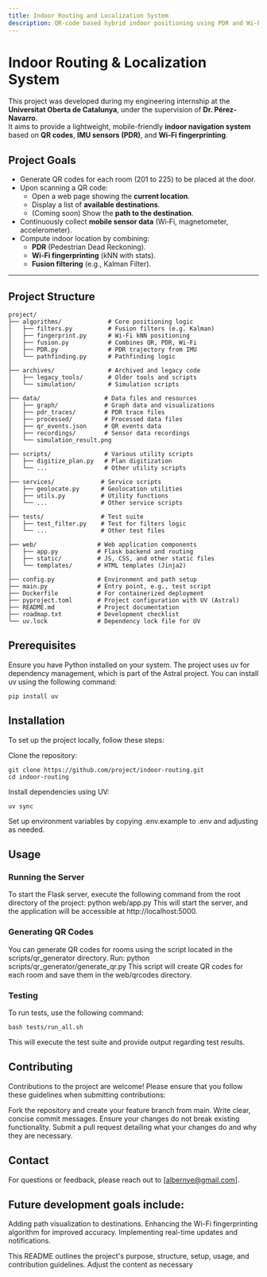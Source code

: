 ```yaml
---
title: Indoor Routing and Localization System
description: QR-code based hybrid indoor positioning using PDR and Wi-Fi fingerprinting
---
```


# Indoor Routing & Localization System

This project was developed during my engineering internship at the **Universitat Oberta de Catalunya**, under the supervision of **Dr. Pérez-Navarro**.  
It aims to provide a lightweight, mobile-friendly **indoor navigation system** based on **QR codes**, **IMU sensors (PDR)**, and **Wi‑Fi fingerprinting**.


## Project Goals

- Generate QR codes for each room (201 to 225) to be placed at the door.
- Upon scanning a QR code:
  - Open a web page showing the **current location**.
  - Display a list of **available destinations**.
  - (Coming soon) Show the **path to the destination**.
- Continuously collect **mobile sensor data** (Wi‑Fi, magnetometer, accelerometer).
- Compute indoor location by combining:
  - **PDR** (Pedestrian Dead Reckoning).
  - **Wi‑Fi fingerprinting** (kNN with stats).
  - **Fusion filtering** (e.g., Kalman Filter).

---

## Project Structure

```text
project/
├── algorithms/             # Core positioning logic
│   ├── filters.py          # Fusion filters (e.g. Kalman)
│   ├── fingerprint.py      # Wi-Fi kNN positioning
│   ├── fusion.py           # Combines QR, PDR, Wi-Fi
│   ├── PDR.py              # PDR trajectory from IMU
│   └── pathfinding.py      # Pathfinding logic
│
├── archives/               # Archived and legacy code
│   ├── legacy_tools/       # Older tools and scripts
│   └── simulation/         # Simulation scripts
│
├── data/                  # Data files and resources
│   ├── graph/             # Graph data and visualizations
│   ├── pdr_traces/        # PDR trace files
│   ├── processed/         # Processed data files
│   ├── qr_events.json     # QR events data
│   ├── recordings/        # Sensor data recordings
│   └── simulation_result.png
│
├── scripts/               # Various utility scripts
│   ├── digitize_plan.py   # Plan digitization
│   └── ...                # Other utility scripts
│
├── services/             # Service scripts
│   ├── geolocate.py      # Geolocation utilities
│   ├── utils.py          # Utility functions
│   └── ...               # Other service scripts
│
├── tests/                # Test suite
│   ├── test_filter.py    # Test for filters logic
│   └── ...               # Other test files
│
├── web/                 # Web application components
│   ├── app.py           # Flask backend and routing
│   ├── static/          # JS, CSS, and other static files
│   └── templates/       # HTML templates (Jinja2)
│
├── config.py            # Environment and path setup
├── main.py              # Entry point, e.g., test script
├── Dockerfile           # For containerized deployment
├── pyproject.toml       # Project configuration with UV (Astral)
├── README.md            # Project documentation
├── roadmap.txt          # Development checklist
└── uv.lock              # Dependency lock file for UV

```

## Prerequisites

Ensure you have Python installed on your system. The project uses uv for dependency management, which is part of the Astral project. You can install uv using the following command:
```text
pip install uv
```
## Installation

To set up the project locally, follow these steps:

Clone the repository:
```text
git clone https://github.com/project/indoor-routing.git
cd indoor-routing
```
Install dependencies using UV:
```text
uv sync
```
Set up environment variables by copying .env.example to .env and adjusting as needed.

## Usage

### Running the Server
To start the Flask server, execute the following command from the root directory of the project:
python web/app.py
This will start the server, and the application will be accessible at http://localhost:5000.

### Generating QR Codes
You can generate QR codes for rooms using the script located in the scripts/qr_generator directory. Run:
python scripts/qr_generator/generate_qr.py
This script will create QR codes for each room and save them in the web/qrcodes directory.

### Testing

To run tests, use the following command:
```text
bash tests/run_all.sh
```
This will execute the test suite and provide output regarding test results.

## Contributing

Contributions to the project are welcome! Please ensure that you follow these guidelines when submitting contributions:

Fork the repository and create your feature branch from main.
Write clear, concise commit messages.
Ensure your changes do not break existing functionality.
Submit a pull request detailing what your changes do and why they are necessary.

## Contact

For questions or feedback, please reach out to [albernye@gmail.com].

## Future development goals include:

Adding path visualization to destinations.
Enhancing the Wi-Fi fingerprinting algorithm for improved accuracy.
Implementing real-time updates and notifications.


This README outlines the project's purpose, structure, setup, usage, and contribution guidelines. Adjust the content as necessary
